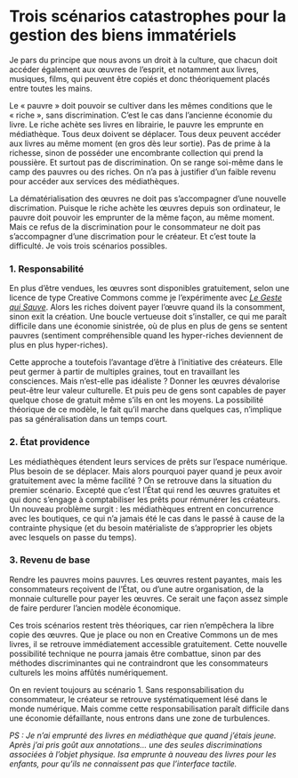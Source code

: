 # Trois scénarios catastrophes pour la gestion des biens immatériels

Je pars du principe que nous avons un droit à la culture, que chacun doit accéder également aux œuvres de l’esprit, et notamment aux livres, musiques, films, qui peuvent être copiés et donc théoriquement placés entre toutes les mains.

Le « pauvre » doit pouvoir se cultiver dans les mêmes conditions que le « riche », sans discrimination. C’est le cas dans l’ancienne économie du livre. Le riche achète ses livres en librairie, le pauvre les emprunte en médiathèque. Tous deux doivent se déplacer. Tous deux peuvent accéder aux livres au même moment (en gros dès leur sortie). Pas de prime à la richesse, sinon de posséder une encombrante collection qui prend la poussière. Et surtout pas de discrimination. On se range soi-même dans le camp des pauvres ou des riches. On n’a pas à justifier d’un faible revenu pour accéder aux services des médiathèques.

La dématérialisation des œuvres ne doit pas s’accompagner d’une nouvelle discrimation. Puisque le riche achète les œuvres depuis son ordinateur, le pauvre doit pouvoir les emprunter de la même façon, au même moment. Mais ce refus de la discrimination pour le consommateur ne doit pas s’accompagner d’une discrimation pour le créateur. Et c’est toute la difficulté. Je vois trois scénarios possibles.

### 1. Responsabilité

En plus d’être vendues, les œuvres sont disponibles gratuitement, selon une licence de type Creative Commons comme je l’expérimente avec [*Le Geste qui Sauve*](https://tcrouzet.com/le-geste-qui-sauve/). Alors les riches doivent payer l’œuvre quand ils la consomment, sinon exit la création. Une boucle vertueuse doit s’installer, ce qui me paraît difficile dans une économie sinistrée, où de plus en plus de gens se sentent pauvres (sentiment compréhensible quand les hyper-riches deviennent de plus en plus hyper-riches).

Cette approche a toutefois l’avantage d’être à l’initiative des créateurs. Elle peut germer à partir de multiples graines, tout en travaillant les consciences. Mais n’est-elle pas idéaliste ? Donner les œuvres dévalorise peut-être leur valeur culturelle. Et puis peu de gens sont capables de payer quelque chose de gratuit même s’ils en ont les moyens. La possibilité théorique de ce modèle, le fait qu’il marche dans quelques cas, n’implique pas sa généralisation dans un temps court.

### 2. État providence

Les médiathèques étendent leurs services de prêts sur l’espace numérique. Plus besoin de se déplacer. Mais alors pourquoi payer quand je peux avoir gratuitement avec la même facilité ? On se retrouve dans la situation du premier scénario. Excepté que c’est l’État qui rend les œuvres gratuites et qui donc s’engage à comptabiliser les prêts pour rémunérer les créateurs. Un nouveau problème surgit : les médiathèques entrent en concurrence avec les boutiques, ce qui n’a jamais été le cas dans le passé à cause de la contrainte physique (et du besoin matérialiste de s’approprier les objets avec lesquels on passe du temps).

### 3. Revenu de base

Rendre les pauvres moins pauvres. Les œuvres restent payantes, mais les consommateurs reçoivent de l’État, ou d’une autre organisation, de la monnaie culturelle pour payer les œuvres. Ce serait une façon assez simple de faire perdurer l’ancien modèle économique.

Ces trois scénarios restent très théoriques, car rien n’empêchera la libre copie des œuvres. Que je place ou non en Creative Commons un de mes livres, il se retrouve immédiatement accessible gratuitement. Cette nouvelle possibilité technique ne pourra jamais être combattue, sinon par des méthodes discriminantes qui ne contraindront que les consommateurs culturels les moins affûtés numériquement.

On en revient toujours au scénario 1. Sans responsabilisation du consommateur, le créateur se retrouve systématiquement lésé dans le monde numérique. Mais comme cette responsabilisation paraît difficile dans une économie défaillante, nous entrons dans une zone de turbulences.

*PS : Je n’ai emprunté des livres en médiathèque que quand j’étais jeune. Après j’ai pris goût aux annotations… une des seules discriminations associées à l’objet physique. Isa emprunte à nouveau des livres pour les enfants, pour qu’ils ne connaissent pas que l’interface tactile.*
